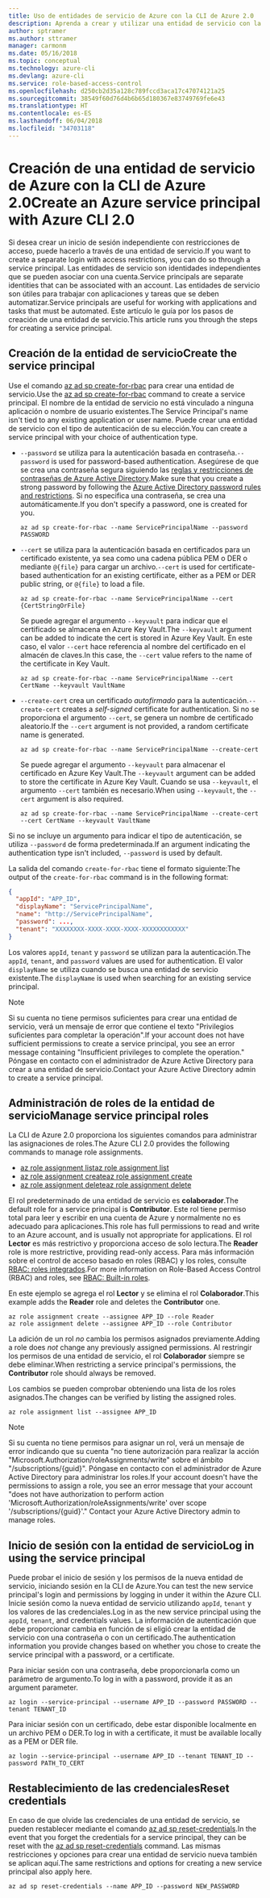```yaml
---
title: Uso de entidades de servicio de Azure con la CLI de Azure 2.0
description: Aprenda a crear y utilizar una entidad de servicio con la CLI de Azure 2.0.
author: sptramer
ms.author: sttramer
manager: carmonm
ms.date: 05/16/2018
ms.topic: conceptual
ms.technology: azure-cli
ms.devlang: azure-cli
ms.service: role-based-access-control
ms.openlocfilehash: d250cb2d35a128c789fccd3aca17c47074121a25
ms.sourcegitcommit: 38549f60d76d4b6b65d180367e83749769fe6e43
ms.translationtype: HT
ms.contentlocale: es-ES
ms.lasthandoff: 06/04/2018
ms.locfileid: "34703118"
---
```

# <a name="create-an-azure-service-principal-with-azure-cli-20"></a><span data-ttu-id="414b7-103">Creación de una entidad de servicio de Azure con la CLI de Azure 2.0</span><span class="sxs-lookup"><span data-stu-id="414b7-103">Create an Azure service principal with Azure CLI 2.0</span></span>

<span data-ttu-id="414b7-104">Si desea crear un inicio de sesión independiente con restricciones de acceso, puede hacerlo a través de una entidad de servicio.</span><span class="sxs-lookup"><span data-stu-id="414b7-104">If you want to create a separate login with access restrictions, you can do so through a service principal.</span></span> <span data-ttu-id="414b7-105">Las entidades de servicio son identidades independientes que se pueden asociar con una cuenta.</span><span class="sxs-lookup"><span data-stu-id="414b7-105">Service principals are separate identities that can be associated with an account.</span></span> <span data-ttu-id="414b7-106">Las entidades de servicio son útiles para trabajar con aplicaciones y tareas que se deben automatizar.</span><span class="sxs-lookup"><span data-stu-id="414b7-106">Service principals are useful for working with applications and tasks that must be automated.</span></span> <span data-ttu-id="414b7-107">Este artículo le guía por los pasos de creación de una entidad de servicio.</span><span class="sxs-lookup"><span data-stu-id="414b7-107">This article runs you through the steps for creating a service principal.</span></span>

## <a name="create-the-service-principal"></a><span data-ttu-id="414b7-108">Creación de la entidad de servicio</span><span class="sxs-lookup"><span data-stu-id="414b7-108">Create the service principal</span></span>

<span data-ttu-id="414b7-109">Use el comando [az ad sp create-for-rbac](/cli/azure/ad/sp#az-ad-sp-create-for-rbac) para crear una entidad de servicio.</span><span class="sxs-lookup"><span data-stu-id="414b7-109">Use the [az ad sp create-for-rbac](/cli/azure/ad/sp#az-ad-sp-create-for-rbac) command to create a service principal.</span></span> <span data-ttu-id="414b7-110">El nombre de la entidad de servicio no está vinculado a ninguna aplicación o nombre de usuario existentes.</span><span class="sxs-lookup"><span data-stu-id="414b7-110">The Service Principal's name isn't tied to any existing application or user name.</span></span> <span data-ttu-id="414b7-111">Puede crear una entidad de servicio con el tipo de autenticación de su elección.</span><span class="sxs-lookup"><span data-stu-id="414b7-111">You can create a service principal with your choice of authentication type.</span></span>

* <span data-ttu-id="414b7-112">`--password` se utiliza para la autenticación basada en contraseña.</span><span class="sxs-lookup"><span data-stu-id="414b7-112">`--password` is used for password-based authentication.</span></span> <span data-ttu-id="414b7-113">Asegúrese de que se crea una contraseña segura siguiendo las [reglas y restricciones de contraseñas de Azure Active Directory](/azure/active-directory/active-directory-passwords-policy).</span><span class="sxs-lookup"><span data-stu-id="414b7-113">Make sure that you create a strong password by following the [Azure Active Directory password rules and restrictions](/azure/active-directory/active-directory-passwords-policy).</span></span> <span data-ttu-id="414b7-114">Si no especifica una contraseña, se crea una automáticamente.</span><span class="sxs-lookup"><span data-stu-id="414b7-114">If you don't specify a password, one is created for you.</span></span>

  ```azurecli-interactive
  az ad sp create-for-rbac --name ServicePrincipalName --password PASSWORD
  ```

* <span data-ttu-id="414b7-115">`--cert` se utiliza para la autenticación basada en certificados para un certificado existente, ya sea como una cadena pública PEM o DER o mediante `@{file}` para cargar un archivo.</span><span class="sxs-lookup"><span data-stu-id="414b7-115">`--cert` is used for certificate-based authentication for an existing certificate, either as a PEM or DER public string, or `@{file}` to load a file.</span></span>

  ```azurecli-interactive
  az ad sp create-for-rbac --name ServicePrincipalName --cert {CertStringOrFile} 
  ```

  <span data-ttu-id="414b7-116">Se puede agregar el argumento `--keyvault` para indicar que el certificado se almacena en Azure Key Vault.</span><span class="sxs-lookup"><span data-stu-id="414b7-116">The `--keyvault` argument can be added to indicate the cert is stored in Azure Key Vault.</span></span> <span data-ttu-id="414b7-117">En este caso, el valor `--cert` hace referencia al nombre del certificado en el almacén de claves.</span><span class="sxs-lookup"><span data-stu-id="414b7-117">In this case, the `--cert` value refers to the name of the certificate in Key Vault.</span></span>

  ```azurecli-interactive
  az ad sp create-for-rbac --name ServicePrincipalName --cert CertName --keyvault VaultName
  ```

* <span data-ttu-id="414b7-118">`--create-cert` crea un certificado _autofirmado_ para la autenticación.</span><span class="sxs-lookup"><span data-stu-id="414b7-118">`--create-cert` creates a _self-signed_ certificate for authentication.</span></span> <span data-ttu-id="414b7-119">Si no se proporciona el argumento `--cert`, se genera un nombre de certificado aleatorio.</span><span class="sxs-lookup"><span data-stu-id="414b7-119">If the `--cert` argument is not provided, a random certificate name is generated.</span></span>

  ```azurecli-interactive
  az ad sp create-for-rbac --name ServicePrincipalName --create-cert
  ```

  <span data-ttu-id="414b7-120">Se puede agregar el argumento `--keyvault` para almacenar el certificado en Azure Key Vault.</span><span class="sxs-lookup"><span data-stu-id="414b7-120">The `--keyvault` argument can be added to store the certificate in Azure Key Vault.</span></span> <span data-ttu-id="414b7-121">Cuando se usa `--keyvault`, el argumento `--cert` también es necesario.</span><span class="sxs-lookup"><span data-stu-id="414b7-121">When using `--keyvault`, the `--cert` argument is also required.</span></span>

  ```azurecli-interactive
  az ad sp create-for-rbac --name ServicePrincipalName --create-cert --cert CertName --keyvault VaultName
  ```

<span data-ttu-id="414b7-122">Si no se incluye un argumento para indicar el tipo de autenticación, se utiliza `--password` de forma predeterminada.</span><span class="sxs-lookup"><span data-stu-id="414b7-122">If an argument indicating the authentication type isn't included, `--password` is used by default.</span></span>

<span data-ttu-id="414b7-123">La salida del comando `create-for-rbac` tiene el formato siguiente:</span><span class="sxs-lookup"><span data-stu-id="414b7-123">The output of the `create-for-rbac` command is in the following format:</span></span>

```json
{
  "appId": "APP_ID",
  "displayName": "ServicePrincipalName",
  "name": "http://ServicePrincipalName",
  "password": ...,
  "tenant": "XXXXXXXX-XXXX-XXXX-XXXX-XXXXXXXXXXXX"
}
```

<span data-ttu-id="414b7-124">Los valores `appId`, `tenant` y `password` se utilizan para la autenticación.</span><span class="sxs-lookup"><span data-stu-id="414b7-124">The `appId`, `tenant`, and `password` values are used for authentication.</span></span> <span data-ttu-id="414b7-125">El valor `displayName` se utiliza cuando se busca una entidad de servicio existente.</span><span class="sxs-lookup"><span data-stu-id="414b7-125">The `displayName` is used when searching for an existing service principal.</span></span>

> [!NOTE]
> <span data-ttu-id="414b7-126">Si su cuenta no tiene permisos suficientes para crear una entidad de servicio, verá un mensaje de error que contiene el texto "Privilegios suficientes para completar la operación".</span><span class="sxs-lookup"><span data-stu-id="414b7-126">If your account does not have sufficient permissions to create a service principal, you see an error message containing "Insufficient privileges to complete the operation."</span></span> <span data-ttu-id="414b7-127">Póngase en contacto con el administrador de Azure Active Directory para crear a una entidad de servicio.</span><span class="sxs-lookup"><span data-stu-id="414b7-127">Contact your Azure Active Directory admin to create a service principal.</span></span>

## <a name="manage-service-principal-roles"></a><span data-ttu-id="414b7-128">Administración de roles de la entidad de servicio</span><span class="sxs-lookup"><span data-stu-id="414b7-128">Manage service principal roles</span></span> 

<span data-ttu-id="414b7-129">La CLI de Azure 2.0 proporciona los siguientes comandos para administrar las asignaciones de roles.</span><span class="sxs-lookup"><span data-stu-id="414b7-129">The Azure CLI 2.0 provides the following commands to manage role assignments.</span></span>

* [<span data-ttu-id="414b7-130">az role assignment list</span><span class="sxs-lookup"><span data-stu-id="414b7-130">az role assignment list</span></span>](/cli/azure/role/assignment#az-role-assignment-list)
* [<span data-ttu-id="414b7-131">az role assignment create</span><span class="sxs-lookup"><span data-stu-id="414b7-131">az role assignment create</span></span>](/cli/azure/role/assignment#az-role-assignment-create)
* [<span data-ttu-id="414b7-132">az role assignment delete</span><span class="sxs-lookup"><span data-stu-id="414b7-132">az role assignment delete</span></span>](/cli/azure/role/assignment#az-role-assignment-delete)

<span data-ttu-id="414b7-133">El rol predeterminado de una entidad de servicio es **colaborador**.</span><span class="sxs-lookup"><span data-stu-id="414b7-133">The default role for a service principal is **Contributor**.</span></span> <span data-ttu-id="414b7-134">Este rol tiene permiso total para leer y escribir en una cuenta de Azure y normalmente no es adecuado para aplicaciones.</span><span class="sxs-lookup"><span data-stu-id="414b7-134">This role has full permissions to read and write to an Azure account, and is usually not appropriate for applications.</span></span> <span data-ttu-id="414b7-135">El rol **Lector** es más restrictivo y proporciona acceso de solo lectura.</span><span class="sxs-lookup"><span data-stu-id="414b7-135">The **Reader** role is more restrictive, providing read-only access.</span></span>  <span data-ttu-id="414b7-136">Para más información sobre el control de acceso basado en roles (RBAC) y los roles, consulte [RBAC: roles integrados](/azure/active-directory/role-based-access-built-in-roles).</span><span class="sxs-lookup"><span data-stu-id="414b7-136">For more information on Role-Based Access Control (RBAC) and roles, see [RBAC: Built-in roles](/azure/active-directory/role-based-access-built-in-roles).</span></span>

<span data-ttu-id="414b7-137">En este ejemplo se agrega el rol **Lector** y se elimina el rol **Colaborador**.</span><span class="sxs-lookup"><span data-stu-id="414b7-137">This example adds the **Reader** role and deletes the **Contributor** one.</span></span>

```azurecli-interactive
az role assignment create --assignee APP_ID --role Reader
az role assignment delete --assignee APP_ID --role Contributor
```

<span data-ttu-id="414b7-138">La adición de un rol _no_ cambia los permisos asignados previamente.</span><span class="sxs-lookup"><span data-stu-id="414b7-138">Adding a role does _not_ change any previously assigned permissions.</span></span> <span data-ttu-id="414b7-139">Al restringir los permisos de una entidad de servicio, el rol __Colaborador__ siempre se debe eliminar.</span><span class="sxs-lookup"><span data-stu-id="414b7-139">When restricting a service principal's permissions, the __Contributor__ role should always be removed.</span></span>

<span data-ttu-id="414b7-140">Los cambios se pueden comprobar obteniendo una lista de los roles asignados.</span><span class="sxs-lookup"><span data-stu-id="414b7-140">The changes can be verified by listing the assigned roles.</span></span>

```azurecli-interactive
az role assignment list --assignee APP_ID
```

> [!NOTE] 
> <span data-ttu-id="414b7-141">Si su cuenta no tiene permisos para asignar un rol, verá un mensaje de error indicando que su cuenta "no tiene autorización para realizar la acción "Microsoft.Authorization/roleAssignments/write" sobre el ámbito "/subscriptions/{guid}". Póngase en contacto con el administrador de Azure Active Directory para administrar los roles.</span><span class="sxs-lookup"><span data-stu-id="414b7-141">If your account doesn't have the permissions to assign a role, you see an error message that your account "does not have authorization to perform action 'Microsoft.Authorization/roleAssignments/write' over scope '/subscriptions/{guid}'." Contact your Azure Active Directory admin to manage roles.</span></span>

## <a name="log-in-using-the-service-principal"></a><span data-ttu-id="414b7-142">Inicio de sesión con la entidad de servicio</span><span class="sxs-lookup"><span data-stu-id="414b7-142">Log in using the service principal</span></span>

<span data-ttu-id="414b7-143">Puede probar el inicio de sesión y los permisos de la nueva entidad de servicio, iniciando sesión en la CLI de Azure.</span><span class="sxs-lookup"><span data-stu-id="414b7-143">You can test the new service principal's login and permissions by logging in under it within the Azure CLI.</span></span> <span data-ttu-id="414b7-144">Inicie sesión como la nueva entidad de servicio utilizando `appId`, `tenant` y los valores de las credenciales.</span><span class="sxs-lookup"><span data-stu-id="414b7-144">Log in as the new service principal using the `appId`, `tenant`, and credentials values.</span></span> <span data-ttu-id="414b7-145">La información de autenticación que debe proporcionar cambia en función de si eligió crear la entidad de servicio con una contraseña o con un certificado.</span><span class="sxs-lookup"><span data-stu-id="414b7-145">The authentication information you provide changes based on whether you chose to create the service principal with a password, or a certificate.</span></span>

<span data-ttu-id="414b7-146">Para iniciar sesión con una contraseña, debe proporcionarla como un parámetro de argumento.</span><span class="sxs-lookup"><span data-stu-id="414b7-146">To log in with a password, provide it as an argument parameter.</span></span>

```azurecli-interactive
az login --service-principal --username APP_ID --password PASSWORD --tenant TENANT_ID
```

<span data-ttu-id="414b7-147">Para iniciar sesión con un certificado, debe estar disponible localmente en un archivo PEM o DER.</span><span class="sxs-lookup"><span data-stu-id="414b7-147">To log in with a certificate, it must be available locally as a PEM or DER file.</span></span>

```azurecli-interactive
az login --service-principal --username APP_ID --tenant TENANT_ID --password PATH_TO_CERT
```

## <a name="reset-credentials"></a><span data-ttu-id="414b7-148">Restablecimiento de las credenciales</span><span class="sxs-lookup"><span data-stu-id="414b7-148">Reset credentials</span></span>

<span data-ttu-id="414b7-149">En caso de que olvide las credenciales de una entidad de servicio, se pueden restablecer mediante el comando [az ad sp reset-credentials](https://docs.microsoft.com/en-us/cli/azure/ad/sp#az-ad-sp-reset-credentials).</span><span class="sxs-lookup"><span data-stu-id="414b7-149">In the event that you forget the credentials for a service principal, they can be reset with the [az ad sp reset-credentials](https://docs.microsoft.com/en-us/cli/azure/ad/sp#az-ad-sp-reset-credentials) command.</span></span> <span data-ttu-id="414b7-150">Las mismas restricciones y opciones para crear una entidad de servicio nueva también se aplican aquí.</span><span class="sxs-lookup"><span data-stu-id="414b7-150">The same restrictions and options for creating a new service principal also apply here.</span></span>

```azurecli-interactive
az ad sp reset-credentials --name APP_ID --password NEW_PASSWORD
```
